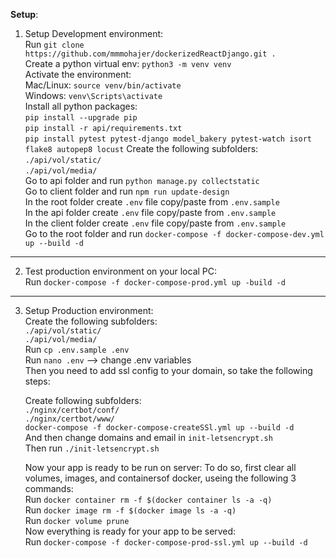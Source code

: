 **Setup**:

1. Setup Development environment: <br>
   Run `git clone https://github.com/mmmohajer/dockerizedReactDjango.git .` <br>
   Create a python virtual env: `python3 -m venv venv` <br>
   Activate the environment: <br>
   Mac/Linux: `source venv/bin/activate` <br>
   Windows: `venv\Scripts\activate` <br>
   Install all python packages: <br>
   `pip install --upgrade pip` <br>
   `pip install -r api/requirements.txt` <br>
   `pip install pytest pytest-django model_bakery pytest-watch isort flake8 autopep8 locust`
   Create the following subfolders: <br>
   `./api/vol/static/` <br>
   `./api/vol/media/` <br>
   Go to api folder and run `python manage.py collectstatic` <br>
   Go to client folder and run `npm run update-design` <br>
   In the root folder create `.env` file copy/paste from `.env.sample` <br>
   In the api folder create `.env` file copy/paste from `.env.sample` <br>
   In the client folder create `.env` file copy/paste from `.env.sample` <br>
   Go to the root folder and run `docker-compose -f docker-compose-dev.yml up --build -d` <br>

<hr>

2. Test production environment on your local PC: <br>
   Run `docker-compose -f docker-compose-prod.yml up -build -d`

<hr>

3. Setup Production environment: <br>
   Create the following subfolders: <br>
   `./api/vol/static/` <br>
   `./api/vol/media/` <br>
   Run `cp .env.sample .env` <br>
   Run `nano .env` --> change .env variables <br>
   Then you need to add ssl config to your domain, so take the following steps: <br>

   Create following subfolders: <br>
   `./nginx/certbot/conf/` <br>
   `./nginx/certbot/www/` <br>
   `docker-compose -f docker-compose-createSSl.yml up --build -d` <br>
   And then change domains and email in `init-letsencrypt.sh` <br>
   Then run `./init-letsencrypt.sh` <br>

   Now your app is ready to be run on server:
   To do so, first clear all volumes, images, and containersof docker, useing the following 3 commands: <br>
   Run `docker container rm -f $(docker container ls -a -q)` <br>
   Run `docker image rm -f $(docker image ls -a -q)` <br>
   Run `docker volume prune` <br>
   Now everything is ready for your app to be served: <br>
   Run `docker-compose -f docker-compose-prod-ssl.yml up --build -d`
